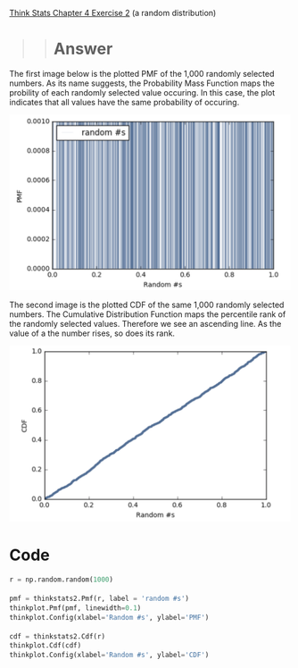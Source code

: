 [Think Stats Chapter 4 Exercise 2](http://greenteapress.com/thinkstats2/html/thinkstats2005.html#toc41) (a random distribution)

>> # Answer

The first image below is the plotted PMF of the 1,000 randomly selected numbers. As its name suggests, the Probability Mass Function maps the probility of each randomly selected value occuring. In this case, the plot indicates that all values have the same probability of occuring. 

![PMF](https://github.com/lorenaparralanda/dsp/blob/master/img/RandomPMF.png)

The second image is the plotted CDF of the same 1,000 randomly selected numbers. The Cumulative Distribution Function maps the percentile rank of the randomly selected values. Therefore we see an ascending line. As the value of a the number rises, so does its rank. 

![CDF](https://github.com/lorenaparralanda/dsp/blob/master/img/RandomCDF.png)

# Code

```python
r = np.random.random(1000)

pmf = thinkstats2.Pmf(r, label = 'random #s')
thinkplot.Pmf(pmf, linewidth=0.1)
thinkplot.Config(xlabel='Random #s', ylabel='PMF')

cdf = thinkstats2.Cdf(r)
thinkplot.Cdf(cdf)
thinkplot.Config(xlabel='Random #s', ylabel='CDF')
```
